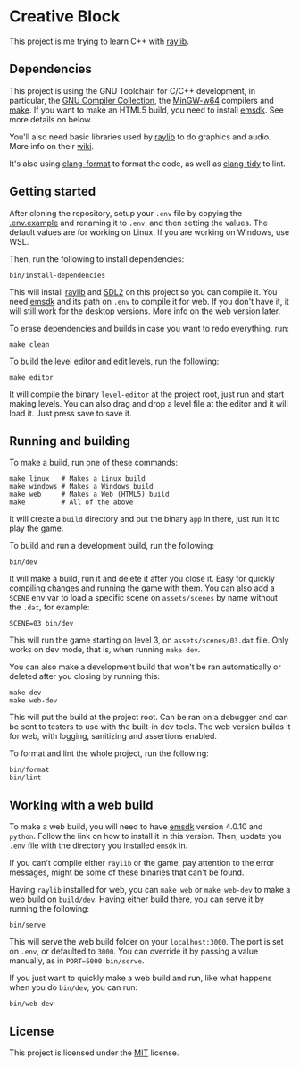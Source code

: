 # Creative Block

This project is me trying to learn C++ with [raylib](https://github.com/raysan5/raylib).

## Dependencies

This project is using the GNU Toolchain for C/C++ development, in particular, the [GNU Compiler Collection](https://www.gnu.org/software/gcc), the [MinGW-w64](https://www.mingw-w64.org/) compilers and [make](https://www.gnu.org/software/make). If you want to make an HTML5 build, you need to install [emsdk](https://emscripten.org/docs/getting_started/downloads.html). See more details on below.

You'll also need basic libraries used by [raylib](https://github.com/raysan5/raylib) to do graphics and audio. More info on their [wiki](https://github.com/raysan5/raylib/wiki/Working-on-GNU-Linux).

It's also using [clang-format](https://clang.llvm.org/docs/ClangFormat.html) to format the code, as well as [clang-tidy](https://clang.llvm.org/extra/clang-tidy/) to lint.

## Getting started

After cloning the repository, setup your `.env` file by copying the [.env.example](.env.example) and renaming it to `.env`, and then setting the values. The default values are for working on Linux. If you are working on Windows, use WSL.

Then, run the following to install dependencies:

```console
bin/install-dependencies
```

This will install [raylib](https://github.com/raysan5/raylib) and [SDL2](https://wiki.libsdl.org/SDL2/FrontPage) on this project so you can compile it. You need [emsdk](https://emscripten.org/docs/getting_started/downloads.html) and its path on `.env` to compile it for web. If you don't have it, it will still work for the desktop versions. More info on the web version later.

To erase dependencies and builds in case you want to redo everything, run:

```console
make clean
```

To build the level editor and edit levels, run the following:

```console
make editor
```

It will compile the binary `level-editor` at the project root, just run and start making levels. You can also drag and drop a level file at the editor and it will load it. Just press save to save it.

## Running and building

To make a build, run one of these commands:

```console
make linux   # Makes a Linux build
make windows # Makes a Windows build
make web     # Makes a Web (HTML5) build
make         # All of the above
```

It will create a `build` directory and put the binary `app` in there, just run it to play the game.

To build and run a development build, run the following:

```console
bin/dev
```

It will make a build, run it and delete it after you close it. Easy for quickly compiling changes and running the game with them. You can also add a `SCENE` env var to load a specific scene on `assets/scenes` by name without the `.dat`, for example:

```console
SCENE=03 bin/dev
```

This will run the game starting on level 3, on `assets/scenes/03.dat` file. Only works on dev mode, that is, when running `make dev`.

You can also make a development build that won't be ran automatically or deleted after you closing by running this:

```console
make dev
make web-dev
```

This will put the build at the project root. Can be ran on a debugger and can be sent to testers to use with the built-in dev tools. The web version builds it for web, with logging, sanitizing and assertions enabled.

To format and lint the whole project, run the following:

```console
bin/format
bin/lint
```

## Working with a web build

To make a web build, you will need to have [emsdk](https://emscripten.org/docs/getting_started/downloads.html) version 4.0.10 and `python`. Follow the link on how to install it in this version. Then, update you `.env` file with the directory you installed `emsdk` in.

If you can't compile either `raylib` or the game, pay attention to the error messages, might be some of these binaries that can't be found.

Having `raylib` installed for web, you can `make web` or `make web-dev` to make a web build on `build/dev`. Having either build there, you can serve it by running the following:

```console
bin/serve
```

This will serve the web build folder on your `localhost:3000`. The port is set on `.env`, or defaulted to `3000`. You can override it by passing a value manually, as in `PORT=5000 bin/serve`.

If you just want to quickly make a web build and run, like what happens when you do `bin/dev`, you can run:

```console
bin/web-dev
```

## License

This project is licensed under the [MIT](https://opensource.org/license/mit/) license.
